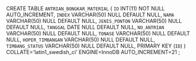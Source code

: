 CREATE TABLE `ANTRIAN_BONGKAR_MATERIAL` (
	`ID` INT(11) NOT NULL AUTO_INCREMENT,
	`INDEX` VARCHAR(50) NULL DEFAULT NULL,
	`NAMA` VARCHAR(50) NULL DEFAULT NULL,
	`JENIS_PONTON` VARCHAR(50) NULL DEFAULT NULL,
	`TANGGAL` DATE NULL DEFAULT NULL,
	`NO_ANTRIAN` VARCHAR(50) NULL DEFAULT NULL,
	`TONASE` VARCHAR(50) NULL DEFAULT NULL,
	`HOPER_TIMBANGAN` VARCHAR(50) NULL DEFAULT NULL,
	`TIMBANG_STATUS` VARCHAR(50) NULL DEFAULT NULL,
	PRIMARY KEY (`ID`)
)
COLLATE='latin1_swedish_ci'
ENGINE=InnoDB
AUTO_INCREMENT=21
;
